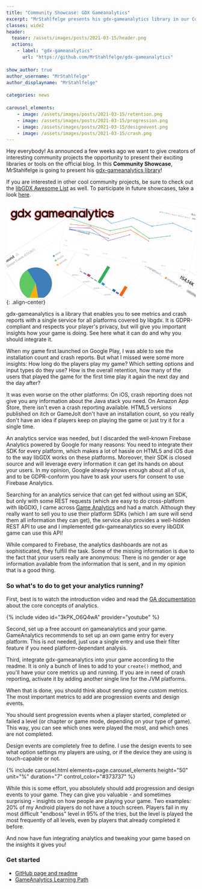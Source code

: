 ```yaml
---
title: "Community Showcase: GDX Gameanalytics"
excerpt: "MrStahlfelge presents his gdx-gameanalytics library in our Community Showcase!"
classes: wide2
header:
  teaser: /assets/images/posts/2021-03-15/header.png
  actions:
    - label: "gdx-gameanalytics"
      url: "https://github.com/MrStahlfelge/gdx-gameanalytics"

show_author: true
author_username: "MrStahlfelge"
author_displayname: "MrStahlfelge"

categories: news

carousel_elements:
    - image: /assets/images/posts/2021-03-15/retention.png
    - image: /assets/images/posts/2021-03-15/progression.png
    - image: /assets/images/posts/2021-03-15/designevent.png
    - image: /assets/images/posts/2021-03-15/crash.png
---
```


<div class="notice--primary">
  <p>
    Hey everybody! As announced a few weeks ago we want to give creators of interesting community projects the opportunity to present their exciting libraries or tools on the official blog. In this <b>Community Showcase</b>, MrStahlfelge is going to present his <a href="https://github.com/MrStahlfelge/gdx-gameanalytics">gdx-gameanalytics library</a>!
  </p>
  <p>
    If you are interested in other cool community projects, be sure to check out the <a href="https://github.com/rafaskb/awesome-libgdx#readme">libGDX Awesome List</a> as well. To participate in future showcases, take a look <a href="https://github.com/libgdx/libgdx.github.io/wiki/Community-Showcases">here</a>.
  </p>
</div>

![](/assets/images/posts/2021-03-15/header.png){: .align-center}

gdx-gameanalytics is a library that enables you to see metrics and crash reports with a single service for all platforms covered by libgdx.
It is GDPR-compliant and respects your player's privacy, but will give you important insights how your game is doing. See here what it can do and why you should integrate it.


When my game first launched on Google Play, I was able to see the installation count and crash reports. But what I missed were some more insights: How long do the players play my game? Which setting options and input types do they use? How is the overall retention, how many of the users that played the game for the first time play it again the next day and the day after?

It was even worse on the other platforms: On iOS, crash reporting does not give you any information about the Java stack you need. On Amazon App Store, there isn't even a crash reporting available. HTML5 versions published on itch or GameJolt don't have an installation count, so you really don't have an idea if players keep on playing the game or just try it for a single time.

An analytics service was needed, but I discarded the well-known Firebase Analytics powered by Google for many reasons: You need to integrate their SDK for every platform, which makes a lot of hassle on HTML5 and iOS due to the way libGDX works on these platforms. Moreover, their SDK is closed source and will leverage every information it can get its hands on about your users. In my opinion, Google already knows enough about all of us, and to be GDPR-conform you have to ask your users for consent to use Firebase Analytics.

Searching for an analytics service that can get fed without using an SDK, but only with some REST requests (which are easy to do cross-platform with libGDX), I came across [Game Analytics](https://gameanalytics.com/docs/s/learning-path-overview) and had a match. Although they really want to sell you to use their platform SDKs (which I am sure will send them all information they can get), the service also provides a well-hidden REST API to use and I implemented gdx-gameanalytics so every libGDX game can use this API!

While compared to Firebase, the analytics dashboards are not as sophisticated, they fulfill the task. Some of the missing information is due to the fact that your users really are anonymous: There is no gender or age information available from the information that is sent, and in my opinion that is a good thing.

### So what's to do to get your analytics running?

First, best is to watch the introduction video and read the [GA documentation](https://gameanalytics.com/docs/s/learning-path-overview) about the core concepts of analytics.

{% include video id="3kPK_O6Q4wA" provider="youtube" %}

Second, set up a free account on gameanalytics and your game. GameAnalytics recommends to set up an own game entry for every platform. This is not needed, just use a single entry and use their filter feature if you need platform-dependant analysis.

Third, integrate gdx-gameanalytics into your game according to the readme. It is only a bunch of lines to add to your `create()` method, and you'll have your core metrics up and running. If you are in need of crash reporting, activate it by adding another single line for the JVM platforms.

When that is done, you should think about sending some custom metrics. The most important metrics to add are progression events and design events.

You should sent progression events when a player started, completed or failed a level (or chapter or game mode, depending on your type of game). This way, you can see which ones were played the most, and which ones are not completed.

Design events are completely free to define. I use the design events to see what option settings my players are using, or if the device they are using is touch-capable or not.

<div style="margin-left: auto; margin-right: auto;">
      {% include carousel.html elements=page.carousel_elements height="50" unit="%" duration="7" control_color="#373737" %}
</div>


While this is some effort, you absolutely should add progression and design events to your game. They can give you valuable - and sometimes surprising - insights on how people are playing your game. Two examples: 20% of my Android players do not have a touch screen. Players fail in my most difficult "endboss" level in 95% of the tries, but the level is played the most frequently of all levels, even by players that already completed it before.

And now have fun integrating analytics and tweaking your game based on the insights it gives you!

### Get started
- [GitHub page and readme](https://github.com/MrStahlfelge/gdx-gameanalytics)
- [GameAnalytics Learning Path](https://gameanalytics.com/docs/s/learning-path-overview)
